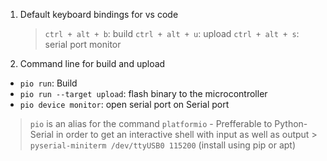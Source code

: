 1. Default keyboard bindings for vs code
    > `ctrl + alt + b`: build
    > `ctrl + alt + u`: upload
    > `ctrl + alt + s`: serial port monitor
2. Command line for build and upload
  - `pio run`: Build
  - `pio run --target upload`: flash binary to the microcontroller
  - `pio device monitor`: open serial port on Serial port
  >  `pio` is an alias for the command `platformio`
    - Prefferable to Python-Serial in order to get an interactive shell with input as well as output
      > `pyserial-miniterm /dev/ttyUSB0 115200` (install using pip or apt)
